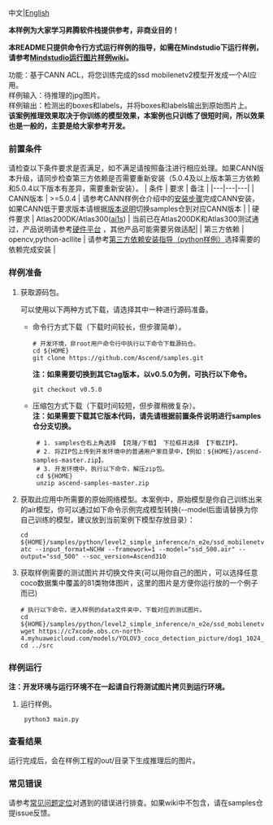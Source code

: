 中文|[English](README.md)

**本样例为大家学习昇腾软件栈提供参考，非商业目的！**

**本README只提供命令行方式运行样例的指导，如需在Mindstudio下运行样例，请参考[Mindstudio运行图片样例wiki](https://github.com/Ascend/samples/wikis/Mindstudio%E8%BF%90%E8%A1%8C%E5%9B%BE%E7%89%87%E6%A0%B7%E4%BE%8B?sort_id=3164874)。**

功能：基于CANN ACL，将您训练完成的ssd mobilenetv2模型开发成一个AI应用。   
样例输入：待推理的jpg图片。   
样例输出：检测出的boxes和labels，并将boxes和labels输出到原始图片上。  
 **该案例推理效果取决于你训练的模型效果，本案例也只训练了很短时间，所以效果也是一般的，主要是给大家参考开发。** 

### 前置条件
请检查以下条件要求是否满足，如不满足请按照备注进行相应处理。如果CANN版本升级，请同步检查第三方依赖是否需要重新安装（5.0.4及以上版本第三方依赖和5.0.4以下版本有差异，需要重新安装）。
| 条件 | 要求 | 备注 |
|---|---|---|
| CANN版本 | >=5.0.4 | 请参考CANN样例仓介绍中的[安装步骤](https://github.com/Ascend/samples#%E5%AE%89%E8%A3%85)完成CANN安装，如果CANN低于要求版本请根据[版本说明](https://github.com/Ascend/samples/blob/master/README_CN.md#%E7%89%88%E6%9C%AC%E8%AF%B4%E6%98%8E)切换samples仓到对应CANN版本 |
| 硬件要求 | Atlas200DK/Atlas300([ai1s](https://support.huaweicloud.com/productdesc-ecs/ecs_01_0047.html#ecs_01_0047__section78423209366))  | 当前已在Atlas200DK和Atlas300测试通过，产品说明请参考[硬件平台](https://ascend.huawei.com/zh/#/hardware/product) ，其他产品可能需要另做适配|
| 第三方依赖 | opencv,python-acllite | 请参考[第三方依赖安装指导（python样例）](../../../environment)选择需要的依赖完成安装 |

### 样例准备

1. 获取源码包。

   可以使用以下两种方式下载，请选择其中一种进行源码准备。   
    - 命令行方式下载（下载时间较长，但步骤简单）。
       ```    
       # 开发环境，非root用户命令行中执行以下命令下载源码仓。    
       cd ${HOME}     
       git clone https://github.com/Ascend/samples.git
       ```
       **注：如果需要切换到其它tag版本，以v0.5.0为例，可执行以下命令。**
       ```
       git checkout v0.5.0
       ```   
    - 压缩包方式下载（下载时间较短，但步骤稍微复杂）。   
       **注：如果需要下载其它版本代码，请先请根据前置条件说明进行samples仓分支切换。**   
       ``` 
        # 1. samples仓右上角选择 【克隆/下载】 下拉框并选择 【下载ZIP】。    
        # 2. 将ZIP包上传到开发环境中的普通用户家目录中，【例如：${HOME}/ascend-samples-master.zip】。     
        # 3. 开发环境中，执行以下命令，解压zip包。     
        cd ${HOME}    
        unzip ascend-samples-master.zip
        ```
2. 获取此应用中所需要的原始网络模型。本案例中，原始模型是你自己训练出来的air模型，你可以通过如下命令示例完成模型转换(--model后面请替换为你自己训练的模型，建议放到当前案例下模型存放目录）：
    ```
    cd ${HOME}/samples/python/level2_simple_inference/n_e2e/ssd_mobilenetv2_picture/model
    atc --input_format=NCHW --framework=1 --model="ssd_500.air" --output="ssd_500" --soc_version=Ascend310
    ```

3. 获取样例需要的测试图片并切换文件夹(可以用你自己的图片，可以选择任意coco数据集中覆盖的81类物体图片，这里的图片是方便你运行放的一个例子而已)
    ```
    # 执行以下命令，进入样例的data文件夹中，下载对应的测试图片。
    cd ${HOME}/samples/python/level2_simple_inference/n_e2e/ssd_mobilenetv2_picture/data
    wget https://c7xcode.obs.cn-north-4.myhuaweicloud.com/models/YOLOV3_coco_detection_picture/dog1_1024_683.jpg
    cd ../src
    ```
### 样例运行

**注：开发环境与运行环境不在一起请自行将测试图片拷贝到运行环境。**   

1. <a name="step_2"></a>运行样例。
   ```
    python3 main.py
   ```

### 查看结果

运行完成后，会在样例工程的out/目录下生成推理后的图片。


### 常见错误
请参考[常见问题定位](https://github.com/Ascend/samples/wikis/%E5%B8%B8%E8%A7%81%E9%97%AE%E9%A2%98%E5%AE%9A%E4%BD%8D/%E4%BB%8B%E7%BB%8D)对遇到的错误进行排查。如果wiki中不包含，请在samples仓提issue反馈。